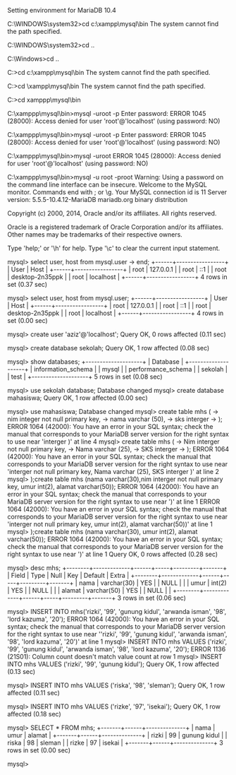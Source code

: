 Setting environment for MariaDB 10.4

C:\WINDOWS\system32>cd c:\xampp\mysql\bin
The system cannot find the path specified.

C:\WINDOWS\system32>cd ..

C:\Windows>cd ..

C:\>cd c:\xampp\mysql\bin
The system cannot find the path specified.

C:\>cd \xampp\mysql\bin
The system cannot find the path specified.

C:\>cd xamppp\mysql\bin

C:\xamppp\mysql\bin>mysql -uroot -p
Enter password:
ERROR 1045 (28000): Access denied for user 'root'@'localhost' (using password: NO)

C:\xamppp\mysql\bin>mysql -uroot -p
Enter password:
ERROR 1045 (28000): Access denied for user 'root'@'localhost' (using password: NO)

C:\xamppp\mysql\bin>mysql -uroot
ERROR 1045 (28000): Access denied for user 'root'@'localhost' (using password: NO)

C:\xamppp\mysql\bin>mysql -u root -proot
Warning: Using a password on the command line interface can be insecure.
Welcome to the MySQL monitor.  Commands end with ; or \g.
Your MySQL connection id is 11
Server version: 5.5.5-10.4.12-MariaDB mariadb.org binary distribution

Copyright (c) 2000, 2014, Oracle and/or its affiliates. All rights reserved.

Oracle is a registered trademark of Oracle Corporation and/or its
affiliates. Other names may be trademarks of their respective
owners.

Type 'help;' or '\h' for help. Type '\c' to clear the current input statement.

mysql> select user, host from mysql.user
    -> end;
+------+-----------------+
| User | Host            |
+------+-----------------+
| root | 127.0.0.1       |
| root | ::1             |
| root | desktop-2n35ppk |
| root | localhost       |
+------+-----------------+
4 rows in set (0.37 sec)

mysql> select user, host from mysql.user;
+------+-----------------+
| User | Host            |
+------+-----------------+
| root | 127.0.0.1       |
| root | ::1             |
| root | desktop-2n35ppk |
| root | localhost       |
+------+-----------------+
4 rows in set (0.00 sec)

mysql> create user 'aziz'@'localhost';
Query OK, 0 rows affected (0.11 sec)

mysql> create database sekolah;
Query OK, 1 row affected (0.08 sec)

mysql> show databases;
+--------------------+
| Database           |
+--------------------+
| information_schema |
| mysql              |
| performance_schema |
| sekolah            |
| test               |
+--------------------+
5 rows in set (0.08 sec)

mysql> use sekolah database;
Database changed
mysql> create database mahasiswa;
Query OK, 1 row affected (0.00 sec)

mysql> use mahasiswa;
Database changed
mysql> create table mhs (
    -> nim integer not null primary key,
    -> nama varchar (50),
    -> sks interger
    -> );
ERROR 1064 (42000): You have an error in your SQL syntax; check the manual that corresponds to your MariaDB server version for the right syntax to use near 'interger
)' at line 4
mysql> create table mhs (
    -> Nim interger not null primary key,
    -> Nama varchar (25),
    -> SKS interger
    -> );
ERROR 1064 (42000): You have an error in your SQL syntax; check the manual that corresponds to your MariaDB server version for the right syntax to use near 'interger not null primary key,
Nama varchar (25),
SKS interger
)' at line 2
mysql> );create table mhs (nama varchar(30),nim interger not null primary key, umur int(2), alamat varchar(50));
ERROR 1064 (42000): You have an error in your SQL syntax; check the manual that corresponds to your MariaDB server version for the right syntax to use near ')' at line 1
ERROR 1064 (42000): You have an error in your SQL syntax; check the manual that corresponds to your MariaDB server version for the right syntax to use near 'interger not null primary key, umur int(2), alamat varchar(50))' at line 1
mysql> );create table mhs (nama varchar(30), umur int(2), alamat varchar(50));
ERROR 1064 (42000): You have an error in your SQL syntax; check the manual that corresponds to your MariaDB server version for the right syntax to use near ')' at line 1
Query OK, 0 rows affected (0.28 sec)

mysql> desc mhs;
+--------+-------------+------+-----+---------+-------+
| Field  | Type        | Null | Key | Default | Extra |
+--------+-------------+------+-----+---------+-------+
| nama   | varchar(30) | YES  |     | NULL    |       |
| umur   | int(2)      | YES  |     | NULL    |       |
| alamat | varchar(50) | YES  |     | NULL    |       |
+--------+-------------+------+-----+---------+-------+
3 rows in set (0.06 sec)

mysql> INSERT INTO mhs('rizki', '99', 'gunung kidul', 'arwanda isman', '98', 'lord kazuma', '20');
ERROR 1064 (42000): You have an error in your SQL syntax; check the manual that corresponds to your MariaDB server version for the right syntax to use near ''rizki', '99', 'gunung kidul', 'arwanda isman', '98', 'lord kazuma', '20')' at line 1
mysql> INSERT INTO mhs VALUES ('rizki', '99', 'gunung kidul', 'arwanda isman', '98', 'lord kazuma', '20');
ERROR 1136 (21S01): Column count doesn't match value count at row 1
mysql> INSERT INTO mhs VALUES ('rizki', '99', 'gunung kidul');
Query OK, 1 row affected (0.13 sec)

mysql> INSERT INTO mhs VALUES ('riska', '98', 'sleman');
Query OK, 1 row affected (0.11 sec)

mysql> INSERT INTO mhs VALUES ('rizke', '97', 'isekai');
Query OK, 1 row affected (0.18 sec)

mysql> SELECT * FROM mhs;
+-------+------+--------------+
| nama  | umur | alamat       |
+-------+------+--------------+
| rizki |   99 | gunung kidul |
| riska |   98 | sleman       |
| rizke |   97 | isekai       |
+-------+------+--------------+
3 rows in set (0.00 sec)

mysql>